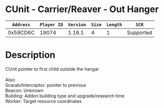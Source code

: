 # CUnit - Carrier/Reaver - Out Hanger

| `Address` | `Player ID` | `Version` | `Size` | `Length` | `SCR` |
| ---------- | ----------- | --------- | ------ | -------- | ---- |
| 0x59CD6C | 19074 | 1.16.1 | 4 | 1 | Supported |

# Description

CUnit pointer to first child outside the hangar<br><br>Also:<br>Scarab/Interceptor: pointer to previous<br>Beacon: Unknown<br>Building: Addon building type and upgrade/research time<br>Worker: Target resource coordinates
